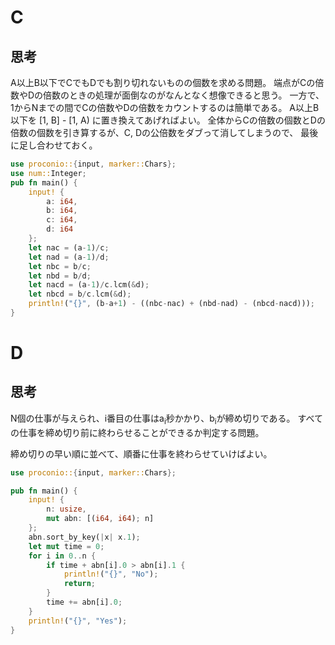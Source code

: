 # C
## 思考
A以上B以下でCでもDでも割り切れないものの個数を求める問題。
端点がCの倍数やDの倍数のときの処理が面倒なのがなんとなく想像できると思う。
一方で、1からNまでの間でCの倍数やDの倍数をカウントするのは簡単である。
A以上B以下を [1, B] - [1, A) に置き換えてあげればよい。
全体からCの倍数の個数とDの倍数の個数を引き算するが、C, Dの公倍数をダブって消してしまうので、
最後に足し合わせておく。
```rust
use proconio::{input, marker::Chars};
use num::Integer;
pub fn main() {
    input! {
        a: i64,
        b: i64,
        c: i64,
        d: i64
    };
    let nac = (a-1)/c;
    let nad = (a-1)/d;
    let nbc = b/c;
    let nbd = b/d;
    let nacd = (a-1)/c.lcm(&d);
    let nbcd = b/c.lcm(&d);
    println!("{}", (b-a+1) - ((nbc-nac) + (nbd-nad) - (nbcd-nacd)));
}
```

# D
## 思考
N個の仕事が与えられ、i番目の仕事はa<sub>i</sub>秒かかり、b<sub>i</sub>が締め切りである。
すべての仕事を締め切り前に終わらせることができるか判定する問題。

締め切りの早い順に並べて、順番に仕事を終わらせていけばよい。

```rust
use proconio::{input, marker::Chars};

pub fn main() {
    input! {
        n: usize,
        mut abn: [(i64, i64); n]
    };
    abn.sort_by_key(|x| x.1);
    let mut time = 0;
    for i in 0..n {
        if time + abn[i].0 > abn[i].1 {
            println!("{}", "No");
            return;
        }
        time += abn[i].0;
    }
    println!("{}", "Yes");
}
```